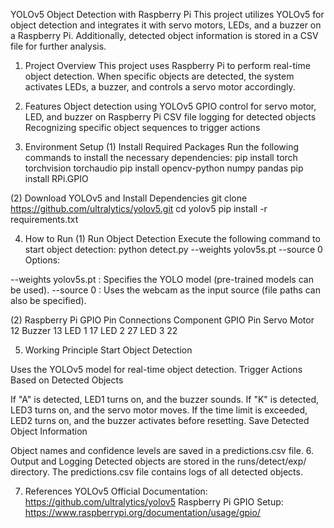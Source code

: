 YOLOv5 Object Detection with Raspberry Pi
This project utilizes YOLOv5 for object detection and integrates it with servo motors, LEDs, and a buzzer on a Raspberry Pi.
Additionally, detected object information is stored in a CSV file for further analysis.

1. Project Overview
This project uses Raspberry Pi to perform real-time object detection. When specific objects are detected, the system activates LEDs, a buzzer, and controls a servo motor accordingly.

2. Features
Object detection using YOLOv5
GPIO control for servo motor, LED, and buzzer on Raspberry Pi
CSV file logging for detected objects
Recognizing specific object sequences to trigger actions

3. Environment Setup
(1) Install Required Packages
Run the following commands to install the necessary dependencies:
pip install torch torchvision torchaudio
pip install opencv-python numpy pandas
pip install RPi.GPIO

(2) Download YOLOv5 and Install Dependencies
git clone https://github.com/ultralytics/yolov5.git
cd yolov5
pip install -r requirements.txt

4. How to Run
(1) Run Object Detection
Execute the following command to start object detection:
python detect.py --weights yolov5s.pt --source 0
Options:

--weights yolov5s.pt : Specifies the YOLO model (pre-trained models can be used).
--source 0 : Uses the webcam as the input source (file paths can also be specified).

(2) Raspberry Pi GPIO Pin Connections
Component	GPIO Pin
Servo Motor	12
Buzzer	13
LED 1	17
LED 2	27
LED 3	22

5. Working Principle
Start Object Detection

Uses the YOLOv5 model for real-time object detection.
Trigger Actions Based on Detected Objects

If "A" is detected, LED1 turns on, and the buzzer sounds.
If "K" is detected, LED3 turns on, and the servo motor moves.
If the time limit is exceeded, LED2 turns on, and the buzzer activates before resetting.
Save Detected Object Information

Object names and confidence levels are saved in a predictions.csv file.
6. Output and Logging
Detected objects are stored in the runs/detect/exp/ directory.
The predictions.csv file contains logs of all detected objects.

7. References
YOLOv5 Official Documentation: https://github.com/ultralytics/yolov5
Raspberry Pi GPIO Setup: https://www.raspberrypi.org/documentation/usage/gpio/
